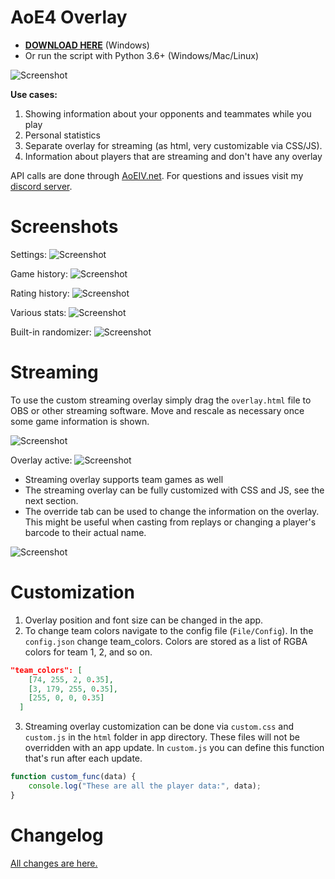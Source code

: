 # AoE4 Overlay
 
* **[DOWNLOAD HERE](https://github.com/FluffyMaguro/AoE4_Overlay/releases/download/1.0.0/AoE4_Overlay.zip)** (Windows)
* Or run the script with Python 3.6+ (Windows/Mac/Linux)

![Screenshot](https://i.imgur.com/eN2zJ3c.jpg)

**Use cases:**

1. Showing information about your opponents and teammates while you play
2. Personal statistics
3. Separate overlay for streaming (as html, very customizable via CSS/JS).
4. Information about players that are streaming and don't have any overlay

API calls are done through [AoEIV.net](https://aoeiv.net/). For questions and issues visit my [discord server](https://discord.gg/FtGdhqD).

# Screenshots

Settings:
![Screenshot](https://i.imgur.com/hhH8R72.png)

Game history:
![Screenshot](https://i.imgur.com/L1V1wp2.png)

Rating history:
![Screenshot](https://i.imgur.com/QqojOJI.png)

Various stats:
![Screenshot](https://i.imgur.com/aGXRnT2.png)

Built-in randomizer:
![Screenshot](https://i.imgur.com/tV4dMfi.png)

# Streaming
To use the custom streaming overlay simply drag the `overlay.html` file to OBS or other streaming software. Move and rescale as necessary once some game information is shown.

![Screenshot](https://i.imgur.com/BK9AC6h.png)

Overlay active:
![Screenshot](https://i.imgur.com/aMDuW25.png)

* Streaming overlay supports team games as well
* The streaming overlay can be fully customized with CSS and JS, see the next section.
* The override tab can be used to change the information on the overlay. This might be useful when casting from replays or changing a player's barcode to their actual name.

![Screenshot](https://i.imgur.com/F5I3AAQ.png)

# Customization

1. Overlay position and font size can be changed in the app.
2. To change team colors navigate to the config file (`File/Config`). In the `config.json` change team_colors. Colors are stored as a list of RGBA colors for team 1, 2, and so on.

```json
"team_colors": [
    [74, 255, 2, 0.35],
    [3, 179, 255, 0.35],
    [255, 0, 0, 0.35]
  ]
```

3. Streaming overlay customization can be done via `custom.css` and `custom.js` in the `html` folder in app directory. These files will not be overridden with an app update. In `custom.js` you can define this function that's run after each update.

```javascript
function custom_func(data) {
    console.log("These are all the player data:", data);
}
```

# Changelog

[All changes are here.](https://github.com/FluffyMaguro/AoE4_Overlay/blob/main/changelog.md)